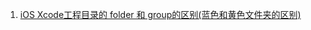 1. [iOS Xcode工程目录的 folder 和 group的区别(蓝色和黄色文件夹的区别)](http://blog.csdn.net/fanjunxi1990/article/details/9352917)
